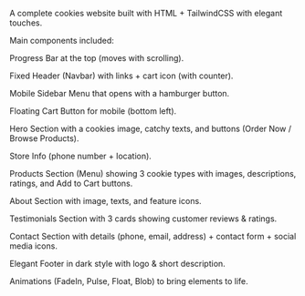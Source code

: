 A complete cookies website built with HTML + TailwindCSS with elegant touches.

   Main components included:

Progress Bar at the top (moves with scrolling).

Fixed Header (Navbar) with links + cart icon (with counter).

Mobile Sidebar Menu that opens with a hamburger button.

Floating Cart Button for mobile (bottom left).

Hero Section with a cookies image, catchy texts, and buttons (Order Now / Browse Products).

Store Info (phone number + location).

Products Section (Menu) showing 3 cookie types with images, descriptions, ratings, and Add to Cart buttons.

About Section with image, texts, and feature icons.

Testimonials Section with 3 cards showing customer reviews & ratings.

Contact Section with details (phone, email, address) + contact form + social media icons.

Elegant Footer in dark style with logo & short description.

Animations (FadeIn, Pulse, Float, Blob) to bring elements to life.
